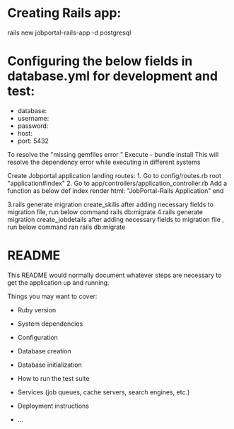 # Creating Rails app:
rails new jobportal-rails-app -d postgresql
# Configuring the below fields in database.yml for development and test: 
  * database: 
  * username: 
  *  password: 
  * host: 
  * port: 5432

To resolve the "missing gemfiles error " 
Execute - bundle install 
This will resolve the dependency error while executing in different systems

Create Jobportal application landing routes:
	1. Go to config/routes.rb
		root "application#index"
	2. Go to app/controllers/application_controller.rb
		Add a function as below
			def index
				 render html: "JobPortal-Rails Application"
			end

  3.rails generate migration create_skills
  	after adding necessary fields to migration file, run below command
    rails db:migrate
  4.rails generate migration create_jobdetails
    	after adding necessary fields to migration file , run below command
    ran rails db:migrate

# README


This README would normally document whatever steps are necessary to get the
application up and running.

Things you may want to cover:

* Ruby version

* System dependencies

* Configuration

* Database creation

* Database initialization

* How to run the test suite

* Services (job queues, cache servers, search engines, etc.)

* Deployment instructions

* ...
